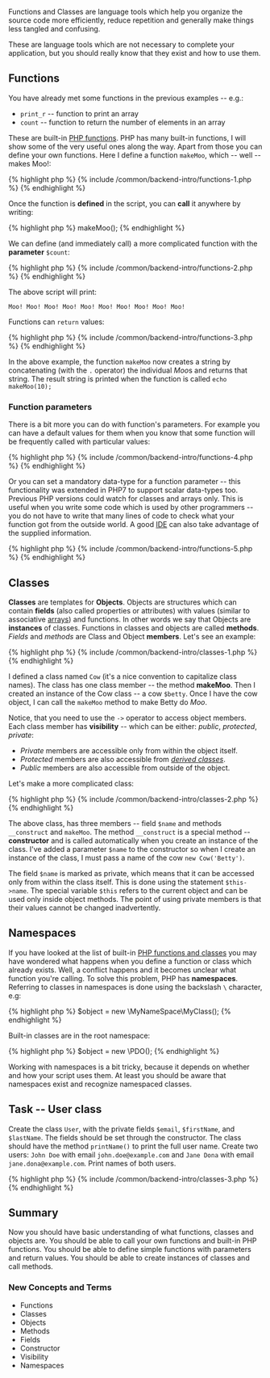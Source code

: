 
Functions and Classes are language tools which help you organize the
source code more efficiently, reduce repetition and generally make things
less tangled and confusing.

These are language tools which are not necessary to complete your application,
but you should really know that they exist and how to use them.

## Functions
You have already met some functions in the previous examples -- e.g.:

- `print_r` -- function to print an array
- `count` -- function to return the number of elements in an array

These are built-in [PHP functions](http://php.net/manual/en/funcref.php). PHP has many built-in functions, I will
show some of the very useful ones along the way. Apart from those
you can define your own functions. Here I define a function `makeMoo`,
which -- well -- makes Moo!:

{% highlight php %}
{% include /common/backend-intro/functions-1.php %}
{% endhighlight %}

Once the function is **defined** in the script, you can **call** it anywhere by writing:

{% highlight php %}
makeMoo();
{% endhighlight %}

We can define (and immediately call) a more complicated function
with the **parameter** `$count`:

{% highlight php %}
{% include /common/backend-intro/functions-2.php %}
{% endhighlight %}

The above script will print:

    Moo! Moo! Moo! Moo! Moo! Moo! Moo! Moo! Moo! Moo!

Functions can `return` values:

{% highlight php %}
{% include /common/backend-intro/functions-3.php %}
{% endhighlight %}

In the above example, the function `makeMoo` now creates a string by
concatenating (with the `.` operator) the individual *Moo*s and returns
that string. The result string is printed when the function is called `echo makeMoo(10);`

### Function parameters
There is a bit more you can do with function's parameters. For example you can have a default
values for them when you know that some function will be frequently called with particular values:

{% highlight php %}
{% include /common/backend-intro/functions-4.php %}
{% endhighlight %}

Or you can set a mandatory data-type for a function parameter -- this functionality was extended in PHP7
to support scalar data-types too. Previous PHP versions could watch for classes and arrays only.
This is useful when you write some code which is used by other programmers -- you do not have to write that many lines of
code to check what your function got from the outside world. A good [IDE](todo) can also take advantage of the
supplied information.

{% highlight php %}
{% include /common/backend-intro/functions-5.php %}
{% endhighlight %}

## Classes
**Classes** are templates for **Objects**. Objects are structures which can contain
**fields** (also called properties or attributes) with values (similar to associative
[arrays](../backend-intro/array/)) and functions. In other words we
say that Objects are **instances** of
classes. Functions in classes and objects are called **methods**.
*Fields* and *methods* are Class and Object **members**. Let's see an example:

{% highlight php %}
{% include /common/backend-intro/classes-1.php %}
{% endhighlight %}

I defined a class named `Cow` (it's a nice convention to capitalize class names). The
class has one class member -- the method **makeMoo**. Then I created an instance of
the Cow class -- a cow `$betty`. Once I have the cow object, I can call the `makeMoo`
method to make Betty do *Moo*.

Notice, that you need to use the `->` operator to access object members. Each class member
has **visibility** -- which can be either: *public*, *protected*, *private*:

- *Private* members are accessible only from within the object itself.
- *Protected* members are also accessible from
[*derived classes*](https://en.wikipedia.org/wiki/Inheritance_(object-oriented_programming)).
- *Public* members are also accessible from outside of the object.

Let's make a more complicated class:

{% highlight php %}
{% include /common/backend-intro/classes-2.php %}
{% endhighlight %}

The above class, has three members -- field `$name` and methods
`__construct` and `makeMoo`. The method `__construct` is a special method --
**constructor** and is called automatically when you create an instance of the
class. I've added a parameter `$name` to the constructor so when I create an
instance of the class, I must pass a name of the cow `new Cow('Betty')`.

The field `$name` is marked as private, which means that it can be accessed only from
within the class itself. This is done using the statement `$this->name`.
The special variable `$this` refers to the current object and can be used only
inside object methods. The point of using private members is that their values
cannot be changed inadvertently.

## Namespaces
If you have looked at the list of built-in [PHP functions and classes](http://php.net/manual/en/funcref.php)
you may have wondered
what happens when you define a function or class which already exists. Well, a
conflict happens and it becomes unclear what function you're calling. To solve this problem, PHP has
**namespaces**. Referring to classes in namespaces is done using the backslash `\` character, e.g:

{% highlight php %}
$object = new \MyNameSpace\MyClass();
{% endhighlight %}

Built-in classes are in the root namespace:

{% highlight php %}
$object = new \PDO();
{% endhighlight %}

Working with namespaces is a bit tricky, because it depends on whether and how your script
uses them. At least you should be aware that namespaces exist and recognize namespaced classes.

## Task -- User class
Create the class `User`, with the private fields `$email`, `$firstName`, and `$lastName`. The
fields should be set through the constructor. The class should have the method `printName()` to
print the full user name. Create two users: `John Doe` with email `john.doe@example.com` and
`Jane Dona` with email `jane.dona@example.com`. Print names of both users.

{% highlight php %}
{% include /common/backend-intro/classes-3.php %}
{% endhighlight %}

## Summary
Now you should have basic understanding of what functions, classes and objects are.
You should be able to call your own functions and built-in PHP functions. You should be able
to define simple functions with parameters and return values. You should be able
to create instances of classes and call methods.

### New Concepts and Terms
- Functions
- Classes
- Objects
- Methods
- Fields
- Constructor
- Visibility
- Namespaces
